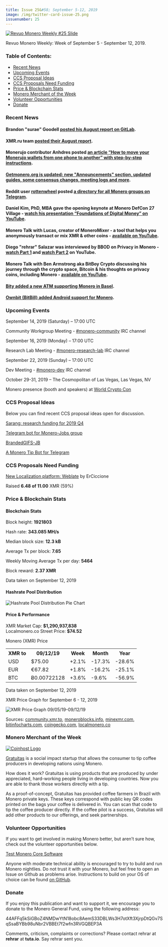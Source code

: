 ```yaml
---
title: Issue 25&#58; September 5-12, 2019
image: /img/twitter-card-issue-25.png
issuenumber: 25
---
```

[<img src="/img/img-issue25.png" alt="Revuo Monero Weekly #25 Slide" class="img-lead">](/issue-25.html)

<p class="text-lead">Revuo Monero Weekly: Week of September 5 - September 12, 2019.</p>
<!--more-->

<h3>Table of Contents:</h3>
<ul class="contents">
    <li><a href="#news">Recent News</a></li>
    <li><a href="#events">Upcoming Events</a></li>
    <li><a href="#ideas">CCS Proposal Ideas</a></li>
    <li><a href="#proposals">CCS Proposals Need Funding</a></li>
    <li><a href="#stats">Price & Blockchain Stats</a></li>
    <li><a href="#merchant">Monero Merchant of the Week</a></li>
    <li><a href="#volunteer">Volunteer Opportunities</a></li>
    <li><a href="#donate">Donate</a></li>
</ul>

<h3 id="news">Recent News</h3>

<div class="newsbyte">
    <h4>Brandon "surae" Goodell <a href="https://repo.getmonero.org/monero-project/ccs-proposals/merge_requests/89#note_7255" target="_blank">posted his August report on GitLab</a>.
    </h4>
</div>

<div class="newsbyte">
    <h4>XMR.ru team <a href="https://www.reddit.com/r/Monero/comments/d186vv/xmrrureport_august/" target="_blank">posted their August report</a>.
    </h4>
</div>

<div class="newsbyte">
    <h4>Monerujo contributor Anhdres posted <a href="https://medium.com/@anhdres/how-to-move-your-monerujo-wallets-from-one-phone-to-another-4fcc79c38192" target="_blank">an article “How to move your Monerujo wallets from one phone to another” with step-by-step instructions</a>.</h4>
</div>

<div class="newsbyte">
    <h4><a href="https://www.reddit.com/r/Monero/comments/d35ift/getmoneroorg_updated_updated_guides_new/" target="_blank">Getmonero.org is updated: new "Announcements" section, updated guides, some consensus changes, meeting logs and more</a>.</h4>
</div>


<div class="newsbyte">
    <h4>Reddit user <a href="https://www.reddit.com/user/rottenwheel" target="_blank">rottenwheel</a> posted <a href="https://t.me/monerotelegram" target="_blank">a directory for all Monero groups on Telegram</a>.
    </h4>
</div>

<div class="newsbyte">
    <h4>Daniel Kim, PhD, MBA gave the opening keynote at Monero DefCon 27 Village - <a href="https://youtu.be/r-FkL5eXam8" target="_blank">watch his presentation “Foundations of Digital Money” on YouTube</a>.</h4>
</div>

<div class="newsbyte">
    <h4>Monero Talk with Lucas, creator of MoneroMixer - a tool that helps you anonymously transact or mix XMR & other coins - <a href="https://youtu.be/ZDr9XgLjXaQ" target="_blank">available on YouTube</a>.</h4>
</div>

<div class="newsbyte">
    <h4>Diego "rehrar" Salazar was interviewed by BBOD on Privacy in Monero - <a href="https://youtu.be/20LIV7uQJco" target="_blank">watch Part 1</a> and <a href="https://youtu.be/ArAphqVZxAU" target="_blank">watch Part 2</a> on YouTube.</h4>
</div>

<div class="newsbyte">
    <h4>Monero Talk with Ben Armstrong aka BitBoy Crypto discussing his journey through the crypto space, Bitcoin & his thoughts on privacy coins, including Monero - <a href="https://youtu.be/uBw0tKDcDic" target="_blank">available on YouTube</a>.</h4>
</div>

<div class="newsbyte">
    <h4><a href="https://twitter.com/bity/status/1170996211106684930" target="_blank">Bity added a new ATM supporting Monero in Basel</a>.</h4>
</div>

<div class="newsbyte">
    <h4><a href="https://twitter.com/bitbillwallet/status/1170879164993306624" target="_blank">Ownbit (BitBill) added Android support for Monero</a>.</h4>
</div>

<h3 id="events">Upcoming Events</h3>

<div class="event">
    <p class="date" markdown="1">September 14, 2019 (Saturday) – 17:00 UTC</p>
    <p markdown="1">Community Workgroup Meeting - <a href="irc://chat.freenode.net/#monero-community" target="_blank">#monero-community</a> IRC channel</p>
</div>

<div class="event">
    <p class="date" markdown="1">September 16, 2019 (Monday) – 17:00 UTC</p>
    <p markdown="1">Research Lab Meeting - <a href="irc://chat.freenode.net/#monero-research-lab" target="_blank">#monero-research-lab</a> IRC channel</p>
</div>

<div class="event">
    <p class="date" markdown="1">September 22, 2019 (Sunday) – 17:00 UTC</p>
    <p markdown="1">Dev Meeting - <a href="irc://chat.freenode.net/#monero-dev" target="_blank">#monero-dev</a> IRC channel</p>
</div>

<div class="event">
    <p class="date" markdown="1">October 29-31, 2019 – The Cosmopolitan of Las Vegas, Las Vegas, NV</p>
    <p markdown="1">Monero presence (booth and speakers) at <a href="https://worldcryptocon.com/" target="_blank">World Crypto Con</a></p>
</div>



<h3 id="ideas">CCS Proposal Ideas</h3>

<p>Below you can find recent CCS proposal ideas open for discussion.</p>

<div class="proposal">
<p><a href="https://repo.getmonero.org/monero-project/ccs-proposals/merge_requests/96" target="_blank">Sarang: research funding for 2019 Q4</a></p>
</div>

<div class="proposal">
<p><a href="https://repo.getmonero.org/monero-project/ccs-proposals/merge_requests/91" target="_blank">Telegram bot for Monero-Jobs group</a></p>
</div>

<div class="proposal">
<p><a href="https://repo.getmonero.org/monero-project/ccs-proposals/merge_requests/88" target="_blank">BrandedGIFS-JB</a></p>
</div>

<div class="proposal">
<p><a href="https://repo.getmonero.org/monero-project/ccs-proposals/merge_requests/86" target="_blank">A Monero Tip Bot for Telegram</a></p>
</div>

<h3 id="proposals">CCS Proposals Need Funding</h3>

<div class="proposal">
    <p><a href="https://ccs.getmonero.org/proposals/ErCiccione-weblate.html" target="_blank">New Localization platform: Weblate</a> by ErCiccione</p>
    <p>Raised <b>6.48 of 11.00</b> XMR (59%)</p>
</div>

<h3 id="stats">Price & Blockchain Stats</h3>

<h4 class="stat">Blockchain Stats</h4>

<div class="bcstats">
    <p>Block height: <b>1921803</b></p>
    <p>Hash rate: <b>343.085 MH/s</b></p>
    <p>Median block size: <b>12.3 kB</b></p>
    <p>Average Tx per block: <b>7.65</b></p>
    <p>Weekly Moving Average Tx per day: <b>5464</b></p>
    <p>Block reward: <b>2.37 XMR</b></p>
</div>
<p class="note">Data taken on September 12, 2019</p>

<h4 class="stat">Hashrate Pool Distribution</h4>
<p><img src="/img/hashrate-pool-distribution-0912.png" alt="Hashrate Pool Distribution Pie Chart"/></p>

<h4 class="stat">Price & Performance</h4>

<div class="price-intro">XMR Market Cap:  <b> $1,290,937,838</b><br>Localmonero.co Street Price: <b>$74.52</b></div>

<p class="table-title">Monero (XMR) Price</p>
<table class="price-table">
  <tr class="row1">
    <th>XMR to</th>
    <th>09/12/19</th>
    <th>Week</th>
    <th>Month</th>
    <th>Year</th>
  </tr>
  <tr>
    <td data-th="XMR to">USD</td>
    <td data-th="09/12/19">$75.00</td>
    <td data-th="Week" class="green">+2.1%</td>
    <td data-th="Month" class="red">-17.3%</td>
    <td data-th="Year" class="red">-28.6%</td>
  </tr>
  <tr class="row3">
    <td data-th="XMR to">EUR</td>
    <td data-th="09/12/19">€67.82</td>
    <td data-th="Week" class="green">+1.8%</td>
    <td data-th="Month" class="red">-16.2%</td>
    <td data-th="Year" class="red">-25.1%</td>
  </tr>
  <tr>
    <td data-th="XMR to">BTC</td>
    <td data-th="09/12/19">Ƀ0.00722128</td>
    <td data-th="Week" class="green">+3.6%</td>
    <td data-th="Month" class="red">-9.6%</td>
    <td data-th="Year" class="red">-56.9%</td>
  </tr>
</table>
<p class="note">Data taken on September 12, 2019</p>

<p class="table-title">XMR Price Graph for September 6 - 12, 2019</p>

![XMR Price Graph 09/05/19-09/12/19](/img/weekly-chart-0912.png "XMR Price Graph 09/05/19-09/12/19") 

Sources: <a href="https://community.xmr.to/explorer/mainnet/" target="_blank">community.xmr.to</a>, <a href="https://moneroblocks.info/stats/transaction-stats" target="_blank">moneroblocks.info</a>, <a href="https://minexmr.com/pools.html" target="_blank">minexmr.com</a>, <a href="https://bitinfocharts.com/monero/" target="_blank">bitinfocharts.com</a>, <a href="https://www.coingecko.com/" target="_blank">coingecko.com</a>, <a href="https://localmonero.co/" target="_blank">localmonero.co</a>

<h3 id="merchant">Monero Merchant of the Week</h3>

<p><a href="https://gratuitas.org/" target="_blank"><img src="/img/gratuitas-logo.jpg" alt="Coinhost Logo" class="gratuitas"></a></p>

<p><a href="https://gratuitas.org/" target="_blank">Gratuitas</a> is a social impact startup that allows the consumer to tip coffee producers in developing nations using Monero.</p>

<p>How does it work? Gratuitas is using products that are produced by under appreciated, hard-working people living in developing countries. Now you are able to thank those workers directly with a tip.</p>

<p>As a proof-of-concept, Gratuitas has provided coffee farmers in Brazil with Monero private keys. These keys correspond with public key QR codes printed on the bags your coffee is delivered in. You can scan that code to tip the coffee producer directly. If the coffee pilot is a success, Gratuitas will add other products to our offerings, and seek partnerships.</p>

<h3 id="volunteer">Volunteer Opportunities</h3>

<p>If you want to get involved in making Monero better, but aren’t sure how, check out the volunteer opportunities below.</p>

<div class="newsbyte">
    <p class="date"><a href="https://github.com/monero-project/monero" target="_blank">Test Monero Core Software</a></p>
    <p>Anyone with moderate technical ability is encouraged to try to build and run Monero nightlies. Do not trust it with your Monero, but feel free to open an Issue on Github as problems arise. Instructions to build on your OS of choice can be found <a href="https://github.com/monero-project/monero#compiling-monero-from-source" target="_blank">on GitHub</a>. </p>
</div>

<h3 id="donate">Donate</h3>

<p markdown="1">If you enjoy this publication and want to support it, we encourage you to donate to the Monero General Fund, using the following address:</p>

<p class="address" markdown="1">44AFFq5kSiGBoZ4NMDwYtN18obc8AemS33DBLWs3H7otXft3XjrpDtQGv7SqSsaBYBb98uNbr2VBBEt7f2wfn3RVGQBEP3A</p>

<!--p><a href="monero:44AFFq5kSiGBoZ4NMDwYtN18obc8AemS33DBLWs3H7otXft3XjrpDtQGv7SqSsaBYBb98uNbr2VBBEt7f2wfn3RVGQBEP3A" class="qr"><img src="/img/donate-monero.png"></a></p-->

Comments, criticism, complaints or corrections? Please contact rehrar at **rehrar** at **tuta.io**. Say rehrar sent you.